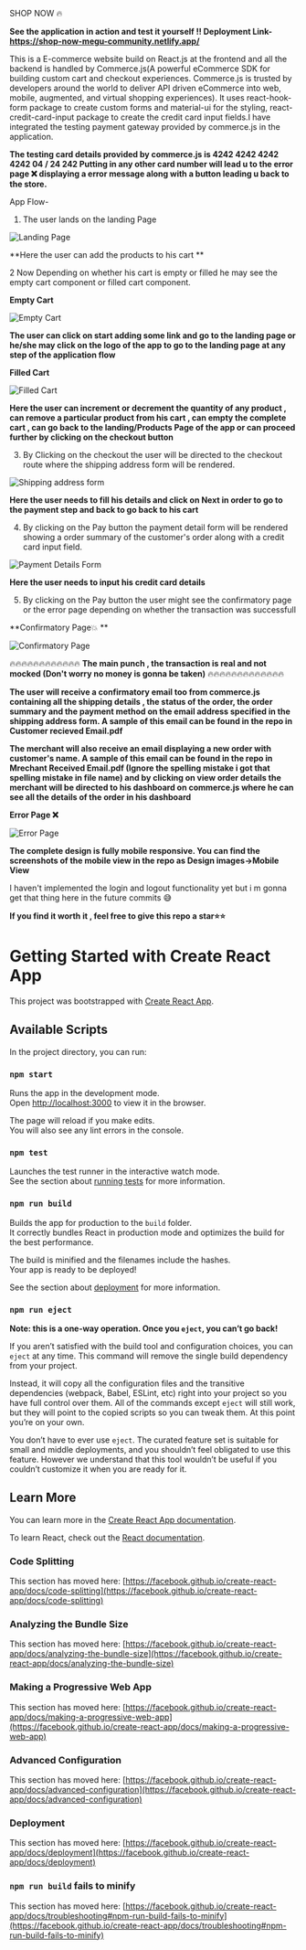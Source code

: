 SHOP NOW 🔥

**See the application in action and test it yourself !! Deployment Link-  https://shop-now-megu-community.netlify.app/**

This is a E-commerce website build on React.js at the frontend and all the backend is handled by Commerce.js(A powerful eCommerce SDK for building custom cart and checkout experiences. Commerce.js is trusted by developers around the world to deliver API driven eCommerce into web, mobile, augmented, and virtual shopping experiences).
It uses react-hook-form package to create custom forms and material-ui for the styling, react-credit-card-input package to create the credit card input fields.I have integrated the testing payment gateway provided by commerce.js in the application. 

**The testing card details provided by commerce.js is
4242 4242 4242 4242   04 / 24  242
Putting in any other card number will lead u to the error page ❌ displaying a error message along with a button leading u back to the store.**

App Flow-

1. The user lands on the landing Page

![Landing Page](https://user-images.githubusercontent.com/66476812/136556820-d298021d-1007-4d58-be4b-47833d25bf51.png)

**Here the user can add the products to his cart **

2  Now Depending on whether his cart is empty or filled he may see the empty cart component or filled cart component.

**Empty Cart**

![Empty Cart](https://user-images.githubusercontent.com/66476812/136557274-83e00c0a-1ecb-437d-be91-a516498e57e9.png)

**The user can click on start adding some link and go to the landing page or he/she may click on the logo of the app to go to the landing page at any step of the application flow**

**Filled Cart**

![Filled Cart](https://user-images.githubusercontent.com/66476812/136557341-88a3ad1f-b40d-46d1-8b86-a6df0fed3864.png)

**Here the user can increment or decrement the quantity of any product , can remove a particular product from his cart , can empty the complete cart , can go back to the landing/Products Page of the app or can proceed further by clicking on the checkout button**

3. By Clicking on the checkout the user will be directed to the checkout route where the shipping address form will be rendered.

![Shipping address form](https://user-images.githubusercontent.com/66476812/136558243-79e6684e-6b93-4ace-81bf-79744134ad40.png)

**Here the user needs to fill his details and click on Next in order to go to the payment step and back to go back to his cart**

4. By clicking on the Pay button the payment detail form will be rendered showing a order summary of the customer's order along with a credit card input field.

![Payment Details Form](https://user-images.githubusercontent.com/66476812/136558771-aadf5ac3-5d1a-4836-aee2-2bc40e6edb06.png)

**Here the user needs to input his credit card details**

5. By clicking on the Pay button the user might see the confirmatory page or the error page depending on whether the transaction was successfull 

**Confirmatory Page💥 **

![Confirmatory Page](https://user-images.githubusercontent.com/66476812/136559074-4ec924db-79c8-42cb-9f00-ac6a5056e1ea.png)

🔥🔥🔥🔥🔥🔥🔥🔥🔥🔥🔥🔥 **The main punch , the transaction is real and not mocked (Don't worry no money is gonna be taken)** 🔥🔥🔥🔥🔥🔥🔥🔥🔥🔥🔥🔥🔥

**The user will receive a confirmatory email too from commerce.js containing all the shipping details , the status of the order, the order summary and the payment method on the email address specified in the shipping address form. A sample of this email can be found in the repo in Customer recieved Email.pdf**

**The merchant will also receive an email displaying a new order with customer's name. A sample of this email can be found in the repo in Mrechant Received Email.pdf (Ignore the spelling mistake i got that spelling mistake in file name) and by clicking on view order details the merchant will be directed to his dashboard on commerce.js where he can see all the details of the order in his dashboard**


**Error Page ❌**

![Error Page](https://user-images.githubusercontent.com/66476812/136559240-8f881175-3c2d-4d47-a487-b34947580a93.png)

**The complete design is fully mobile responsive. You can find the screenshots of the mobile view in the repo as Design images->Mobile View**

I haven't implemented the login and logout functionality yet but i m gonna get that thing here in the future commits 😅

**If you find it worth it , feel free to give this repo a star⭐⭐**

# Getting Started with Create React App

This project was bootstrapped with [Create React App](https://github.com/facebook/create-react-app).

## Available Scripts

In the project directory, you can run:

### `npm start`

Runs the app in the development mode.\
Open [http://localhost:3000](http://localhost:3000) to view it in the browser.

The page will reload if you make edits.\
You will also see any lint errors in the console.

### `npm test`

Launches the test runner in the interactive watch mode.\
See the section about [running tests](https://facebook.github.io/create-react-app/docs/running-tests) for more information.

### `npm run build`

Builds the app for production to the `build` folder.\
It correctly bundles React in production mode and optimizes the build for the best performance.

The build is minified and the filenames include the hashes.\
Your app is ready to be deployed!

See the section about [deployment](https://facebook.github.io/create-react-app/docs/deployment) for more information.

### `npm run eject`

**Note: this is a one-way operation. Once you `eject`, you can’t go back!**

If you aren’t satisfied with the build tool and configuration choices, you can `eject` at any time. This command will remove the single build dependency from your project.

Instead, it will copy all the configuration files and the transitive dependencies (webpack, Babel, ESLint, etc) right into your project so you have full control over them. All of the commands except `eject` will still work, but they will point to the copied scripts so you can tweak them. At this point you’re on your own.

You don’t have to ever use `eject`. The curated feature set is suitable for small and middle deployments, and you shouldn’t feel obligated to use this feature. However we understand that this tool wouldn’t be useful if you couldn’t customize it when you are ready for it.

## Learn More

You can learn more in the [Create React App documentation](https://facebook.github.io/create-react-app/docs/getting-started).

To learn React, check out the [React documentation](https://reactjs.org/).

### Code Splitting

This section has moved here: [https://facebook.github.io/create-react-app/docs/code-splitting](https://facebook.github.io/create-react-app/docs/code-splitting)

### Analyzing the Bundle Size

This section has moved here: [https://facebook.github.io/create-react-app/docs/analyzing-the-bundle-size](https://facebook.github.io/create-react-app/docs/analyzing-the-bundle-size)

### Making a Progressive Web App

This section has moved here: [https://facebook.github.io/create-react-app/docs/making-a-progressive-web-app](https://facebook.github.io/create-react-app/docs/making-a-progressive-web-app)

### Advanced Configuration

This section has moved here: [https://facebook.github.io/create-react-app/docs/advanced-configuration](https://facebook.github.io/create-react-app/docs/advanced-configuration)

### Deployment

This section has moved here: [https://facebook.github.io/create-react-app/docs/deployment](https://facebook.github.io/create-react-app/docs/deployment)

### `npm run build` fails to minify

This section has moved here: [https://facebook.github.io/create-react-app/docs/troubleshooting#npm-run-build-fails-to-minify](https://facebook.github.io/create-react-app/docs/troubleshooting#npm-run-build-fails-to-minify)
